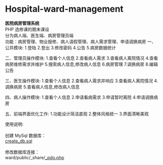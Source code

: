 # Hospital-ward-management
__医院病房管理系统__
<br>
PHP 选修课的期末课设
<br>
分为病人端、医生端、病房管理员端
<br>
功能：病房管理、物业报修、病人请假管理、病人需求管理、申请调换病房
一、公共模块:
1.登陆
2.登出
3.修改密码
4.公告
5.病房数据统计

二、管理员操作模块:
1.查看个人信息
2.查看病人需求
3.查看病人离院情况
4.查看病房维修需求并维护
5.搜索病人信息,修改病人信息
6.病房管理
7.调换病房
8.编辑公告

  三、医生操作模块:
1.查看个人信息
2.查看病人需求并响应
3.查看病人离院情况
4.调换病房
5.查看病人信息,修改病人信息

  四、病人操作模块:
1.查看个人信息
2.申请看病需求
3.申请暂时离院
4.申请调换病房

五、前端界面优化工作:
1.功能设计简洁直观
2.整体风格统一
3.界面清晰美观

使用说明:
<br><br>
创建 MySql 数据库：
<br>
[create_db.sql](https://github.com/Surbowl/dormitory-management-php/blob/master/create_db.sql)
<br><br>
修改数据库连接：
<br>
ward/public/_share/[_pdo.php](https://github.com/Surbowl/dormitory-management-php/blob/master/dorm/public/_share/_pdo.php)
